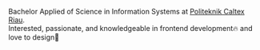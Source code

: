 Bachelor Applied of Science in Information Systems at [Politeknik Caltex Riau](https://pcr.ac.id). <br>
Interested, passionate, and knowledgeable in frontend development🔥 and love to design🎲


<!--
[![GitHub WidgetBox](https://github-widgetbox.vercel.app/api/profile?username=hibatillah&data=repositories,stars,commits&theme=darkmode)](https://github.com/hibatillah)

![Top Langs](https://github-readme-stats.vercel.app/api/top-langs/?username=hibatillah&layout=compact&hide_progress=true&theme=github_dark)

<img src="https://komarev.com/ghpvc/?username=hibatillah" alt="hibatillah" />

[![roadmap.sh](https://api.roadmap.sh/v1-badge/wide/64639cf3410780a6d9b5fdbd?variant=dark)](https://roadmap.sh)

-->
